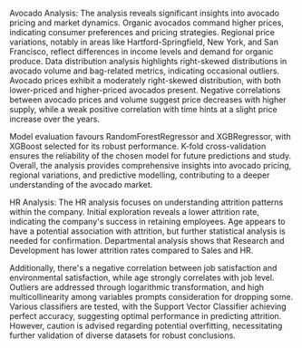 Avocado Analysis:
The analysis reveals significant insights into avocado pricing and market dynamics. Organic avocados command higher prices, indicating consumer
preferences and pricing strategies. Regional price variations, notably in areas like Hartford-Springfield, New York, and San Francisco, reflect 
differences in income levels and demand for organic produce. Data distribution analysis highlights right-skewed distributions in avocado volume and 
bag-related metrics, indicating occasional outliers. Avocado prices exhibit a moderately right-skewed distribution, with both lower-priced and 
higher-priced avocados present. Negative correlations between avocado prices and volume suggest price decreases with higher supply, while a weak 
positive correlation with time hints at a slight price increase over the years. 

Model evaluation favours RandomForestRegressor and XGBRegressor, with XGBoost selected for its robust performance. K-fold cross-validation ensures 
the reliability of the chosen model for future predictions and study. Overall, the analysis provides comprehensive insights into avocado pricing, 
regional variations, and predictive modelling, contributing to a deeper understanding of the avocado market.


HR Analysis: 
The HR analysis focuses on understanding attrition patterns within the company. Initial exploration reveals a lower attrition rate, indicating the
company's success in retaining employees. Age appears to have a potential association with attrition, but further statistical analysis is needed for
confirmation. Departmental analysis shows that Research and Development has lower attrition rates compared to Sales and HR. 

Additionally, there's a negative correlation between job satisfaction and environmental satisfaction, while age strongly correlates with job level. 
Outliers are addressed through logarithmic transformation, and high multicollinearity among variables prompts consideration for dropping some. 
Various classifiers are tested, with the Support Vector Classifier achieving perfect accuracy, suggesting optimal performance in predicting attrition.
However, caution is advised regarding potential overfitting, necessitating further validation of diverse datasets for robust conclusions.
